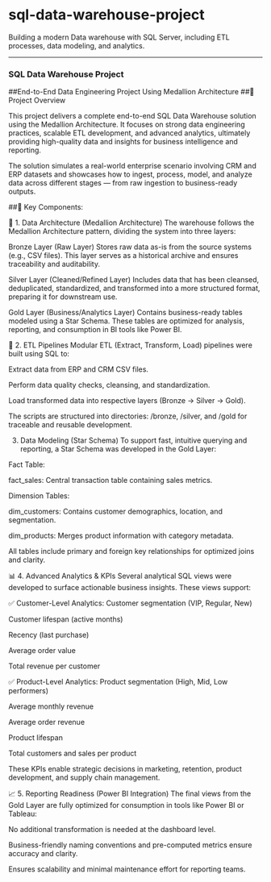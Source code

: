 # sql-data-warehouse-project
Building a modern Data warehouse with SQL Server, including ETL processes, data modeling, and analytics. 


---
### SQL Data Warehouse Project
##End-to-End Data Engineering Project Using Medallion Architecture
##🚀 Project Overview

This project delivers a complete end-to-end SQL Data Warehouse solution using the Medallion Architecture. It focuses on strong data engineering practices, scalable ETL development, and advanced analytics, ultimately providing high-quality data and insights for business intelligence and reporting.

The solution simulates a real-world enterprise scenario involving CRM and ERP datasets and showcases how to ingest, process, model, and analyze data across different stages — from raw ingestion to business-ready outputs.

##🔧 Key Components:

🧱 1. Data Architecture (Medallion Architecture)
The warehouse follows the Medallion Architecture pattern, dividing the system into three layers:

Bronze Layer (Raw Layer)
Stores raw data as-is from the source systems (e.g., CSV files). This layer serves as a historical archive and ensures traceability and auditability.

Silver Layer (Cleaned/Refined Layer)
Includes data that has been cleansed, deduplicated, standardized, and transformed into a more structured format, preparing it for downstream use.

Gold Layer (Business/Analytics Layer)
Contains business-ready tables modeled using a Star Schema. These tables are optimized for analysis, reporting, and consumption in BI tools like Power BI.

🔄 2. ETL Pipelines
Modular ETL (Extract, Transform, Load) pipelines were built using SQL to:

Extract data from ERP and CRM CSV files.

Perform data quality checks, cleansing, and standardization.

Load transformed data into respective layers (Bronze → Silver → Gold).

The scripts are structured into directories:
/bronze, /silver, and /gold for traceable and reusable development.

3. Data Modeling (Star Schema)
To support fast, intuitive querying and reporting, a Star Schema was developed in the Gold Layer:

Fact Table:

fact_sales: Central transaction table containing sales metrics.

Dimension Tables:

dim_customers: Contains customer demographics, location, and segmentation.

dim_products: Merges product information with category metadata.

All tables include primary and foreign key relationships for optimized joins and clarity.

📊 4. Advanced Analytics & KPIs
Several analytical SQL views were developed to surface actionable business insights. These views support:

✅ Customer-Level Analytics:
Customer segmentation (VIP, Regular, New)

Customer lifespan (active months)

Recency (last purchase)

Average order value

Total revenue per customer

✅ Product-Level Analytics:
Product segmentation (High, Mid, Low performers)

Average monthly revenue

Average order revenue

Product lifespan

Total customers and sales per product

These KPIs enable strategic decisions in marketing, retention, product development, and supply chain management.

📈 5. Reporting Readiness (Power BI Integration)
The final views from the Gold Layer are fully optimized for consumption in tools like Power BI or Tableau:

No additional transformation is needed at the dashboard level.

Business-friendly naming conventions and pre-computed metrics ensure accuracy and clarity.

Ensures scalability and minimal maintenance effort for reporting teams.

